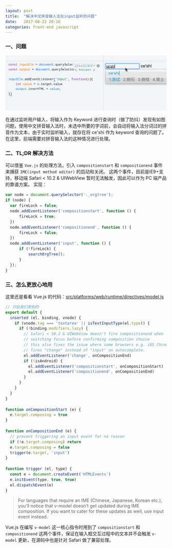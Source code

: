 ```yaml
---
layout: post
title:  "解决中文拼音输入法在input监听的问题"
date:   2017-08-22 20:16
categories: front-end javascript
---
```


### 一、问题
![cover](/images/chinese-pinyin.gif)

在通过监听用户输入，将输入作为 Keyword 进行查询时（做了防抖）发现有如图问题，使用中文拼音输入法时，未选中所要的字词前，会自动将输入法分词过的拼音作为文本，由于实时监听输入，就存在将 ce'shi 作为 keyword 查询的问题了。
在这里，前端需要对拼音输入法的这种情况进行处理。
<!--more-->

### 二、TL;DR 解决方法

可以借鉴 `Vue.js` 的处理方法，引入 `compositionstart` 和 `compositionend` 事件来捕获 `IME(input method editor)` 的启动和关闭。
这两个事件，目前是IE9+支持，移动端 Safari < 10.2 & UIWebView 暂时无法触发，因此可以作为 PC 端产品的靠谱方案。
实现：

```javascript
var node = document.querySelector('._orgtree');
if (node) {
  var fireLock = false;
  node.addEventListener('compositionstart', function () {
      fireLock = true;
  })
  node.addEventListener('compositionend', function () {
      fireLock = false;
  })
  node.addEventListener('input', function () {
      if (!fireLock) {
          searchOrgTree();
      }
  });
}
```

### 三、怎么更放心地用

这里还是看看 Vue.js 的代码：[src/platforms/web/runtime/directives/model.js](https://github.com/vuejs/vue/blob/c90b140e80f1bd5d01c733a5bd9fa6e9cb3c2b4d/src/platforms/web/runtime/directives/model.js)

```javascript
// 只贴我们用到的
export default {
  inserted (el, binding, vnode) {
    if (vnode.tag === 'textarea' || isTextInputType(el.type)) {
      if (!binding.modifiers.lazy) {
        // Safari < 10.2 & UIWebView doesn't fire compositionend when
        // switching focus before confirming composition choice
        // this also fixes the issue where some browsers e.g. iOS Chrome
        // fires "change" instead of "input" on autocomplete.
        el.addEventListener('change', onCompositionEnd)
        if (!isAndroid) {
          el.addEventListener('compositionstart', onCompositionStart)
          el.addEventListener('compositionend', onCompositionEnd)
        }
      }
    }
  }
}

function onCompositionStart (e) {
  e.target.composing = true
}

function onCompositionEnd (e) {
  // prevent triggering an input event for no reason
  if (!e.target.composing) return
  e.target.composing = false
  trigger(e.target, 'input')
}

function trigger (el, type) {
  const e = document.createEvent('HTMLEvents')
  e.initEvent(type, true, true)
  el.dispatchEvent(e)
}
```


> For languages that require an IME (Chinese, Japanese, Korean etc.), you’ll notice that v-model doesn’t get updated during IME composition. If you want to cater for these updates as well, use input event instead.

Vue.js 在编写 `v-model` 这一核心指令时用到了 `compositionstart` 和 `compositionend`  这两个事件，保证在输入框交互过程中的文本并不会触发 `v-model` 更新，在源码中也是针对 Safari 做了兼容处理。

